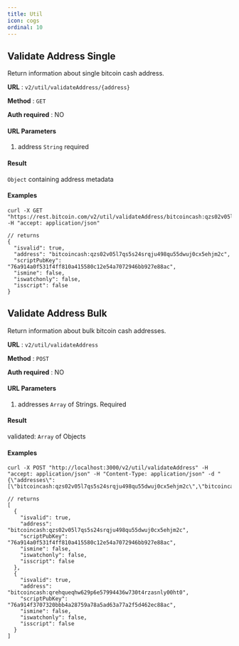 ```yaml
---
title: Util
icon: cogs
ordinal: 10
---
```


## Validate Address Single

Return information about single bitcoin cash address.

**URL** : `v2/util/validateAddress/{address}`

**Method** : `GET`

**Auth required** : NO

#### URL Parameters

1.  address `String` required

#### Result

`Object` containing address metadata

#### Examples

    curl -X GET "https://rest.bitcoin.com/v2/util/validateAddress/bitcoincash:qzs02v05l7qs5s24srqju498qu55dwuj0cx5ehjm2c" -H "accept: application/json"

    // returns
    {
      "isvalid": true,
      "address": "bitcoincash:qzs02v05l7qs5s24srqju498qu55dwuj0cx5ehjm2c",
      "scriptPubKey": "76a914a0f531f4ff810a415580c12e54a7072946bb927e88ac",
      "ismine": false,
      "iswatchonly": false,
      "isscript": false
    }

## Validate Address Bulk

Return information about bulk bitcoin cash addresses.

**URL** : `v2/util/validateAddress`

**Method** : `POST`

**Auth required** : NO

#### URL Parameters

1.  addresses `Array` of Strings. Required

#### Result

validated: `Array` of Objects

#### Examples

    curl -X POST "http://localhost:3000/v2/util/validateAddress" -H "accept: application/json" -H "Content-Type: application/json" -d "{\"addresses\":[\"bitcoincash:qzs02v05l7qs5s24srqju498qu55dwuj0cx5ehjm2c\",\"bitcoincash:qrehqueqhw629p6e57994436w730t4rzasnly00ht0\"]}"

    // returns
    [
      {
        "isvalid": true,
        "address": "bitcoincash:qzs02v05l7qs5s24srqju498qu55dwuj0cx5ehjm2c",
        "scriptPubKey": "76a914a0f531f4ff810a415580c12e54a7072946bb927e88ac",
        "ismine": false,
        "iswatchonly": false,
        "isscript": false
      },
      {
        "isvalid": true,
        "address": "bitcoincash:qrehqueqhw629p6e57994436w730t4rzasnly00ht0",
        "scriptPubKey": "76a914f3707320bbb4a28759a78a5ad63a77a2f5d462ec88ac",
        "ismine": false,
        "iswatchonly": false,
        "isscript": false
      }
    ]

